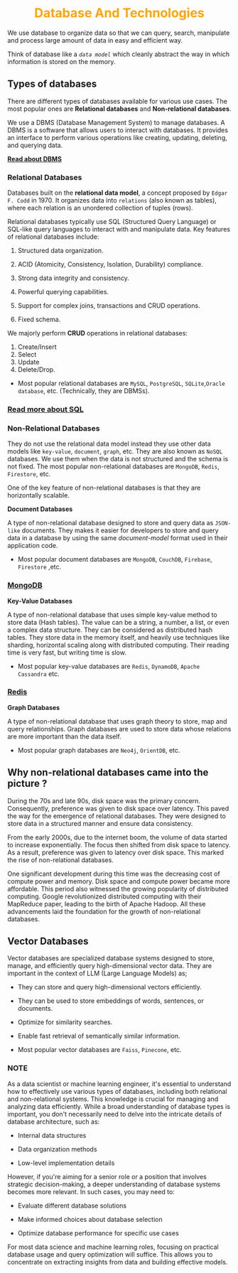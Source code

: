<h1 align="center" style="color: orange"> Database And Technologies </h1>

We use database to organize data so that we can query, search, manipulate and process large amount of data in easy and efficient way.

Think of database like a _`data model`_ which cleanly abstract the way in which information is stored on the memory. 

## Types of databases

There are different types of databases available for various use cases. The most popular ones are **Relational databases** and **Non-relational databases**.

We use a DBMS (Database Management System) to manage databases. A DBMS is a software that allows users to interact with databases. It provides an interface to perform various operations like creating, updating, deleting, and querying data.

**[Read about DBMS](./DBMS.md)**  

### Relational Databases

Databases built on the **relational data model**, a concept proposed by `Edgar F. Codd` in 1970. It organizes data into `relations` (also known as tables), where each relation is an unordered collection of tuples (rows). 

Relational databases typically use SQL (Structured Query Language) or SQL-like query languages to interact with and manipulate data. Key features of relational databases include:

1. Structured data organization.

1. ACID (Atomicity, Consistency, Isolation, Durability) compliance.

1. Strong data integrity and consistency.

1. Powerful querying capabilities.

1. Support for complex joins, transactions and CRUD operations.

1. Fixed schema.

We majorly perform **CRUD** operations in relational databases: 

1. Create/Insert
1. Select
1. Update
1. Delete/Drop.

- Most popular relational databases are `MySQL`, `PostgreSQL`, `SQLite`,`Oracle database`, etc. (Technically, they are DBMSs).

### [Read more about SQL](./1_SQL/Basics.md)

### Non-Relational Databases

They do not use the relational data model instead they use other data models like `key-value`, `document`, `graph`, etc. They are also known as `NoSQL` databases. We use them when the data is not structured and the schema is not fixed. The most popular non-relational databases are `MongoDB`, `Redis`, `Firestore`, etc.

One of the key feature of non-relational databases is that they are horizontally scalable.

**Document Databases**

A type of non-relational database designed to store and query data as `JSON-like` documents. They makes it easier for developers to store and query data in a database by using the same _document-model_ format used in their application code.

- Most popular document databases are `MongoDB`, `CouchDB`, `Firebase`, `Firestore` ,etc.

### [MongoDB](./2_MongoDB/Basics.md)

**Key-Value Databases**

A type of non-relational database that uses simple key-value method to store data (Hash tables). The value can be a string, a number, a list, or even a complex data structure. They can be considered as distributed hash tables. They store data in the memory itself, and heavily use techniques like sharding, horizontal scaling along with distributed computing. Their reading time is very fast, but writing time is slow.

- Most popular key-value databases are `Redis`, `DynamoDB`, `Apache Cassandra` etc.

### [Redis](./3_Reddis/Basics.md)

**Graph Databases**

A type of non-relational database that uses graph theory to store, map and query relationships. Graph databases are used to store data whose relations are more important than the data itself. 

- Most popular graph databases are `Neo4j`, `OrientDB`, etc.


## Why non-relational databases came into the picture ?

During the 70s and late 90s, disk space was the primary concern. Consequently, preference was given to disk space over latency. This paved the way for the emergence of relational databases. They were designed to store data in a structured manner and ensure data consistency.

From the early 2000s, due to the internet boom, the volume of data started to increase exponentially. The focus then shifted from disk space to latency. As a result, preference was given to latency over disk space. This marked the rise of non-relational databases.

One significant development during this time was the decreasing cost of compute power and memory. Disk space and compute power became more affordable. This period also witnessed the growing popularity of distributed computing. Google revolutionized distributed computing with their MapReduce paper, leading to the birth of Apache Hadoop. All these advancements laid the foundation for the growth of non-relational databases.

## Vector Databases 

Vector databases are specialized database systems designed to store, manage, and efficiently query high-dimensional vector data. They are important in the context of LLM (Large Language Models) as;

- They can store and query high-dimensional vectors efficiently.

- They can be used to store embeddings of words, sentences, or documents.

- Optimize for similarity searches.

- Enable fast retrieval of semantically similar information.

- Most popular vector databases are `Faiss`, `Pinecone`, etc.

### NOTE

As a data scientist or machine learning engineer, it's essential to understand how to effectively use various types of databases, including both relational and non-relational systems. This knowledge is crucial for managing and analyzing data efficiently. While a broad understanding of database types is important, you don't necessarily need to delve into the intricate details of database architecture, such as:

- Internal data structures

- Data organization methods

- Low-level implementation details

However, if you're aiming for a senior role or a position that involves strategic decision-making, a deeper understanding of database systems becomes more relevant. In such cases, you may need to:

- Evaluate different database solutions

- Make informed choices about database selection

- Optimize database performance for specific use cases

For most data science and machine learning roles, focusing on practical database usage and query optimization will suffice. This allows you to concentrate on extracting insights from data and building effective models.
